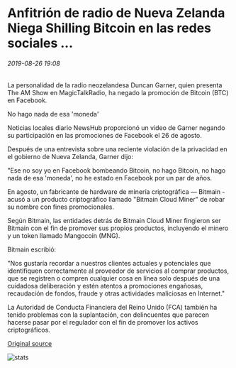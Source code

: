 # Anfitrión de radio de Nueva Zelanda Niega Shilling Bitcoin en las redes sociales ...

###### 2019-08-26 19:08

La personalidad de la radio neozelandesa Duncan Garner, quien presenta The AM Show en MagicTalkRadio, ha negado la promoción de Bitcoin (BTC) en Facebook.

No hago nada de esa 'moneda'

Noticias locales diario NewsHub proporcionó un video de Garner negando su participación en las promociones de Facebook el 26 de agosto.

Después de una entrevista sobre una reciente violación de la privacidad en el gobierno de Nueva Zelanda, Garner dijo:

"Ese no soy yo en Facebook bombeando Bitcoin, no hago Bitcoin, no hago nada de esa 'moneda', no he estado en Facebook por un par de años.

En agosto, un fabricante de hardware de minería criptográfica — Bitmain - acusó a un producto criptográfico llamado "Bitmain Cloud Miner" de robar su nombre con fines promocionales.

Según Bitmain, las entidades detrás de Bitmain Cloud Miner fingieron ser Bitmain con el fin de promover sus propios productos, incluyendo el minero y un token llamado Mangocoin (MNG).

Bitmain escribió:

"Nos gustaría recordar a nuestros clientes actuales y potenciales que identifiquen correctamente al proveedor de servicios al comprar productos, que se registren o compren cualquier cosa en línea solo después de una cuidadosa deliberación y estén atentos a promociones engañosas, recaudación de fondos, fraude y otras actividades maliciosas en Internet."

La Autoridad de Conducta Financiera del Reino Unido (FCA) también ha tenido problemas con la suplantación, con delincuentes que parecen hacerse pasar por el regulador con el fin de promover los activos criptográficos.

[Original source](https://cointelegraph.com/news/new-zealand-radio-host-denies-shilling-bitcoin-on-social-media)

![stats](https://c.statcounter.com/11760860/0/a89fa40b/1/ "stats")